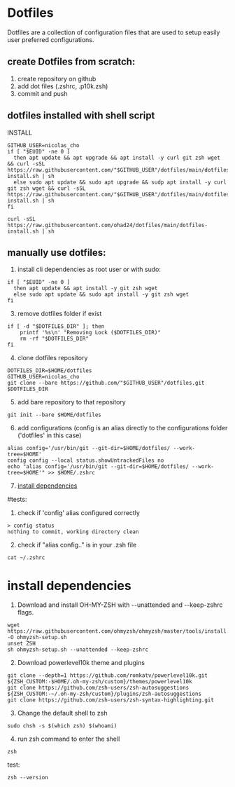 # Dotfiles

Dotfiles are a collection of configuration files that are used to setup easily user preferred configurations.

## create Dotfiles from scratch:
1) create repository on github
2) add dot files (.zshrc, .p10k.zsh)
3) commit and push

## dotfiles installed with shell script

INSTALL
```
GITHUB_USER=nicolas_cho
if [ "$EUID" -ne 0 ]
  then apt update && apt upgrade && apt install -y curl git zsh wget && curl -sSL https://raw.githubusercontent.com/"$GITHUB_USER"/dotfiles/main/dotfiles-install.sh | sh
  else sudo apt update && sudo apt upgrade && sudp apt install -y curl git zsh wget && curl -sSL https://raw.githubusercontent.com/"$GITHUB_USER"/dotfiles/main/dotfiles-install.sh | sh
fi
```
```
curl -sSL https://raw.githubusercontent.com/ohad24/dotfiles/main/dotfiles-install.sh | sh
```

## manually use dotfiles:
1) install cli dependencies as root user or with sudo:
```
if [ "$EUID" -ne 0 ]
  then apt update && apt install -y git zsh wget
  else sudo apt update && sudo apt install -y git zsh wget
fi
```
3) remove dotfiles folder if exist
```
if [ -d "$DOTFILES_DIR" ]; then
    printf '%s\n' "Removing Lock ($DOTFILES_DIR)"
    rm -rf "$DOTFILES_DIR"
fi
```
4) clone dotfiles repository
```
DOTFILES_DIR=$HOME/dotfiles
GITHUB_USER=nicolas_cho
git clone --bare https://github.com/"$GITHUB_USER"/dotfiles.git $DOTFILES_DIR
```
5) add bare repository to that repository
```
git init --bare $HOME/dotfiles
```
6) add configurations (config is an alias directly to the configurations folder ('dotfiles' in this case)
```
alias config='/usr/bin/git --git-dir=$HOME/dotfiles/ --work-tree=$HOME'
config config --local status.showUntrackedFiles no
echo "alias config='/usr/bin/git --git-dir=$HOME/dotfiles/ --work-tree=$HOME'" >> $HOME/.zshrc
```
7) [install dependencies](#install-dependencies)

#tests:
1) check if 'config' alias configured correctly
```
> config status
nothing to commit, working directory clean
```
2) check if "alias config.." is in your .zsh file 
```
cat ~/.zshrc
```
# install dependencies 
1) Download and install OH-MY-ZSH with --unattended and --keep-zshrc flags.
```
wget https://raw.githubusercontent.com/ohmyzsh/ohmyzsh/master/tools/install.sh -O ohmyzsh-setup.sh
unset ZSH
sh ohmyzsh-setup.sh --unattended --keep-zshrc
```
2) Download powerlevel10k theme and plugins
```
git clone --depth=1 https://github.com/romkatv/powerlevel10k.git ${ZSH_CUSTOM:-$HOME/.oh-my-zsh/custom}/themes/powerlevel10k
git clone https://github.com/zsh-users/zsh-autosuggestions ${ZSH_CUSTOM:-~/.oh-my-zsh/custom}/plugins/zsh-autosuggestions
git clone https://github.com/zsh-users/zsh-syntax-highlighting.git
```
3) Change the default shell to zsh
```
sudo chsh -s $(which zsh) $(whoami)
```
4) run zsh command to enter the shell
```
zsh
```

test:
```
zsh --version
```

